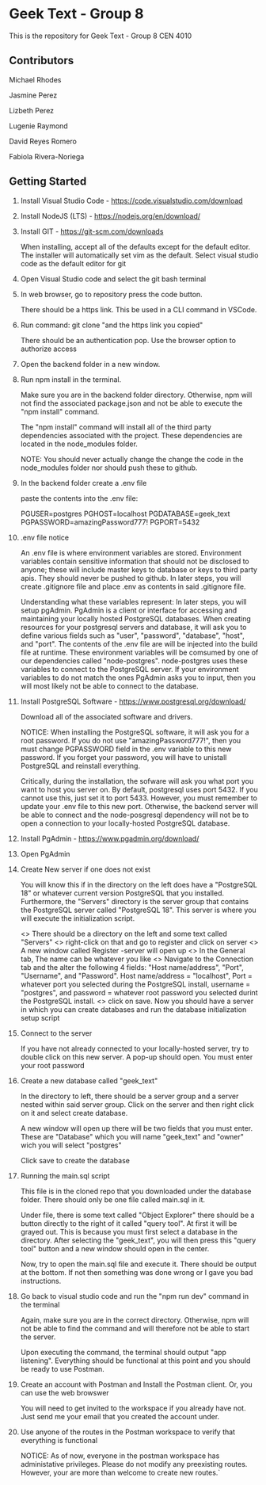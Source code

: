 # Geek Text - Group 8

This is the repository for Geek Text - Group 8 CEN 4010

## Contributors
Michael Rhodes

Jasmine Perez

Lizbeth Perez

Lugenie Raymond

David Reyes Romero

Fabiola Rivera-Noriega

## Getting Started

1. Install Visual Studio Code - https://code.visualstudio.com/download

2. Install NodeJS (LTS) - https://nodejs.org/en/download/

3. Install GIT - https://git-scm.com/downloads

    When installing, accept all of the defaults except for the default editor. The installer will automatically set 
    vim as the default. Select visual studio code as the default editor for git

4. Open Visual Studio code and select the git bash terminal

5. In web browser, go to repository press the code button.

    There should be a https link. This be used in a CLI command in VSCode.

6. Run command: git clone "and the https link you copied"

    There should be an authentication pop. Use the browser option to authorize access

8. Open the backend folder in a new window.

9. Run npm install in the terminal.

    Make sure you are in the backend folder directory. Otherwise, npm will not find the associated package.json and
    not be able to execute the "npm install" command.

    The "npm install" command will install all of the third party dependencies associated with the project. These
    dependencies are located in the node_modules folder.

    NOTE: You should never actually change the change the code in the node_modules folder nor should push these to
    github.
    

10. In the backend folder create a .env file

    paste the contents into the .env file:

    PGUSER=postgres
    PGHOST=localhost
    PGDATABASE=geek_text
    PGPASSWORD=amazingPassword777!
    PGPORT=5432

11. .env file notice

    An .env file is where environment variables are stored. Environment variables contain sensitive information
    that should not be disclosed to anyone; these will include master keys to database or keys to third party apis.
    They should never be pushed to github. In later steps, you will create .gitignore file and place .env as contents
    in said .gitignore file.

    Understanding what these variables represent:
    In later steps, you will setup pgAdmin. PgAdmin is a client or interface for accessing and maintaining your locally
    hosted PostgreSQL databases. When creating resources for your postgresql servers and database, it will ask you to 
    define various fields such as "user", "password", "database", "host", and "port". The contents of the .env file are
    will be injected into the build file at runtime. These environment variables will be comsumed by one of our
    dependencies called "node-postgres". node-postgres uses these variables to connect to the PostgreSQL server.
    If your environment variables to do not match the ones PgAdmin asks you to input, then you will most likely not be
    able to connect to the database.

12. Install PostgreSQL Software - https://www.postgresql.org/download/

    Download all of the associated software and drivers.

    NOTICE: When installing the PostgreSQL software, it will ask you for a root password. If you do not use
    "amazingPassword777!", then you must change PGPASSWORD field in the .env variable to this new password.
    If you forget your password, you will have to unistall PostgreSQL and reinstall everything.

    Critically, during the installation, the sofware will ask you what port you want to host you server on.
    By default, postgresql uses port 5432. If you cannot use this, just set it to port 5433. However, you must remember
    to update your .env file to this new port. Otherwise, the backend server will be able to connect and the node-posgresql
    dependency will not be to open a connection to your locally-hosted PostgreSQL database.

13. Install PgAdmin - https://www.pgadmin.org/download/

14. Open PgAdmin

15. Create New server if one does not exist

    You will know this if in the directory on the left does have a "PostgreSQL 18" or whatever current version PostgreSQL
    that you installed. Furthermore, the "Servers" directory is the server group that contains the PostgreSQL server called
    "PostgreSQL 18". This server is where you will execute the initialization script.

    <> There should be a directory on the left and some text called "Servers"
    <> right-click on that and go to register and click on server
    <> A new window called Register -server will open up
    <> In the General tab, The name can be whatever you like
    <> Navigate to the Connection tab and the alter the following 4 fields: "Host name/address", "Port", "Username",
    and "Password". Host name/address = "localhost", Port = whatever port you selected during the PostgreSQL install,
    username = "postgres", and password = whatever root password you selected durint the PostgreSQL install.
    <> click on save. Now you should have a server in which you can create databases and run the database initialization
    setup script

16. Connect to the server

    If you have not already connected to your locally-hosted server, try to double click on this new server. A pop-up
    should open. You must enter your root password

17. Create a new database called "geek_text"

    In the directory to left, there should be a server group and a server nested within said server group. Click on the
    server and then right click on it and select create database.

    A new window will open up there will be two fields that you must enter. These are "Database" which you will name 
    "geek_text" and "owner" wich you will select "postgres"

    Click save to create the database

18. Running the main.sql script

    This file is in the cloned repo that you downloaded under the database folder. There should only be one file called 
    main.sql in it.

    Under file, there is some text called "Object Explorer" there should be a button directly to the right of it called
    "query tool". At first it will be grayed out. This is because you must first select a database in the directory.
    After selecting the "geek_text", you will then press this "query tool" button and a new window should open in the
    center.

    Now, try to open the main.sql file and execute it. There should be output at the bottom. If not then something was
    done wrong or I gave you bad instructions.

19. Go back to visual studio code and run the "npm run dev" command in the terminal

    Again, make sure you are in the correct directory. Otherwise, npm will not be able to find the command and will
    therefore not be able to start the server.

    Upon executing the command, the terminal should output "app listening". Everything should be functional at this
    point and you should be ready to use Postman.

20. Create an account with Postman and Install the Postman client. Or, you can use the web browswer

    You will need to get invited to the workspace if you already have not. Just send me your email that you created
    the account under.

21. Use anyone of the routes in the Postman workspace to verify that everything is functional

    NOTICE: As of now, everyone in the postman workspace has administative privileges. Please do not modify any
    preexisting routes. However, your are more than welcome to create new routes.`
